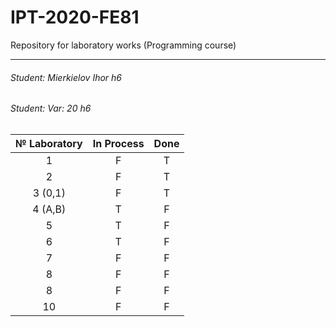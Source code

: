 # IPT-2020-FE81
Repository for laboratory works (Programming course)
***
###### Student: Mierkielov Ihor h6
###### Student: Var: 20 h6

| № Laboratory   | In Process  | Done | 
|:--------------:|:-----------:|:----:|
| 1              |      F      |   T  |
| 2              |      F      |   T  |
| 3 (0,1)        |      F      |   T  |
| 4 (A,B)        |      T      |   F  |
| 5              |      T      |   F  |
| 6              |      T      |   F  |
| 7              |      F      |   F  |
| 8              |      F      |   F  |
| 8              |      F      |   F  |
| 10             |      F      |   F  |
